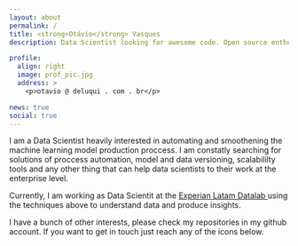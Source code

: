 ```yaml
---
layout: about
permalink: /
title: <strong>Otávio</strong> Vasques
description: Data Scientist looking for awesome code. Open source enthusiast.

profile:
  align: right
  image: prof_pic.jpg
  address: >
    <p>otavio @ deluqui . com . br</p>

news: true
social: true
---
```


I am a Data Scientist heavily interested in automating and smoothening the machine learning
model production proccess. I am constatly searching for solutions of proccess
automation, model and data versioning, scalabililty tools and any other thing
that can help data scientists to their work at the enterprise level.

Currently, I am working as Data Scientit at the
<a href="https://www.serasaexperian.com.br/datalabs/">
Experian Latam Datalab </a>
using the techniques above to understand data and produce insights.

I have a bunch of other interests, please check my repositories in my github
account. If you want to get in touch just reach any of the icons below.
